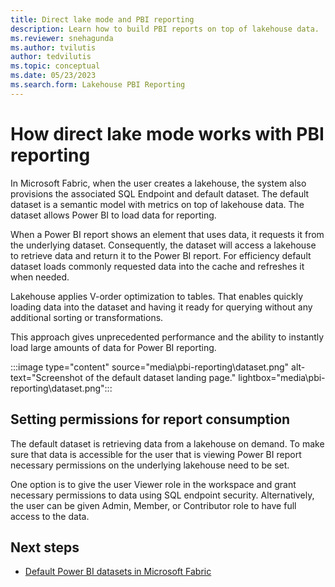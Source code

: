 ```yaml
---
title: Direct lake mode and PBI reporting
description: Learn how to build PBI reports on top of lakehouse data.
ms.reviewer: snehagunda
ms.author: tvilutis
author: tedvilutis
ms.topic: conceptual
ms.date: 05/23/2023
ms.search.form: Lakehouse PBI Reporting
---
```


# How direct lake mode works with PBI reporting
In Microsoft Fabric, when the user creates a lakehouse, the system also provisions the associated SQL Endpoint and default dataset. The default dataset is a semantic model with metrics on top of lakehouse data. The dataset allows Power BI to load data for reporting.

When a Power BI report shows an element that uses data, it requests it from the underlying dataset. Consequently, the dataset will access a lakehouse to retrieve data and return it to the Power BI report. For efficiency default dataset loads commonly requested data into the cache and refreshes it when needed.

Lakehouse applies V-order optimization to tables. That enables quickly loading data into the dataset and having it ready for querying without any additional sorting or transformations. 

This approach gives unprecedented performance and the ability to instantly load large amounts of data for Power BI reporting.

   :::image type="content" source="media\pbi-reporting\dataset.png" alt-text="Screenshot of the default dataset landing page." lightbox="media\pbi-reporting\dataset.png":::

## Setting permissions for report consumption
The default dataset is retrieving data from a lakehouse on demand. To make sure that data is accessible for the user that is viewing Power BI report necessary permissions on the underlying lakehouse need to be set.

One option is to give the user Viewer role in the workspace and grant necessary permissions to data using SQL endpoint security. Alternatively, the user can be given Admin, Member, or Contributor role to have full access to the data.

## Next steps
- [Default Power BI datasets in Microsoft Fabric](../data-warehouse/datasets.md)

